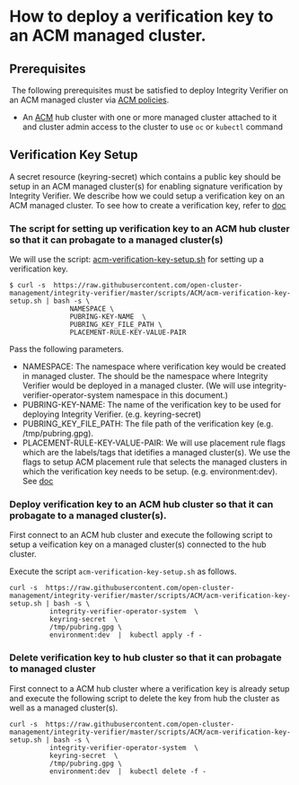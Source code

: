 # How to deploy a verification key to an ACM managed cluster.

## Prerequisites
​
The following prerequisites must be satisfied to deploy Integrity Verifier on an ACM managed cluster via [ACM policies](https://github.com/open-cluster-management/policy-collection).
- An [ACM]((https://www.redhat.com/en/technologies/management/advanced-cluster-management)) hub cluster with one or more managed cluster attached to it and cluster admin access to the cluster to use `oc` or `kubectl` command

## Verification Key Setup
A secret resource (keyring-secret) which contains a public key should be setup in an ACM managed cluster(s) for enabling signature verification by Integrity Verifier. We describe how we could setup a verification key on an ACM managed cluster.
To see how to create a verification key,  refer to [doc](../README_VERIFICATION_KEY_SETUP.md)


### The script for setting up verification key to an ACM hub cluster so that it can probagate to a managed cluster(s)

We will use the script: [acm-verification-key-setup.sh](https://github.com/IBM/integrity-enforcer/blob/master/scripts/acm-verification-key-setup.sh) for setting up a verification key.

```
$ curl -s  https://raw.githubusercontent.com/open-cluster-management/integrity-verifier/master/scripts/ACM/acm-verification-key-setup.sh | bash -s \
               NAMESPACE \
               PUBRING-KEY-NAME  \
               PUBRING_KEY_FILE_PATH \
               PLACEMENT-RULE-KEY-VALUE-PAIR
```

Pass the following parameters.

- NAMESPACE:  The namespace where verification key would be created in managed cluster. The should be the namespace where Integrity Verifier would be deployed in a managed cluster. (We will use integrity-verifier-operator-system namespace in this document.)
- PUBRING-KEY-NAME:  The name of the verification key to be used for deploying Integrity Verifier. (e.g. keyring-secret)
- PUBRING_KEY_FILE_PATH: The file path of the verification key (e.g. /tmp/pubring.gpg).
- PLACEMENT-RULE-KEY-VALUE-PAIR:  We will use placement rule flags which are the labels/tags that idetifies a managed cluster(s). We use the flags to setup ACM placement rule that selects the managed clusters in which the verification key needs to be setup. (e.g. environment:dev).  See [doc](https://github.com/open-cluster-management/policy-collection)

### Deploy verification key to an ACM hub cluster so that it can probagate to a managed cluster(s).

First connect to an ACM hub cluster and execute the following script to setup a veification key on a managed cluster(s) connected to the hub cluster.

Execute the script `acm-verification-key-setup.sh` as follows.

```
curl -s  https://raw.githubusercontent.com/open-cluster-management/integrity-verifier/master/scripts/ACM/acm-verification-key-setup.sh | bash -s \
          integrity-verifier-operator-system  \
          keyring-secret  \
          /tmp/pubring.gpg \
          environment:dev  |  kubectl apply -f -
```


### Delete verification key to hub cluster so that it can probagate to managed cluster

First connect to a ACM hub cluster where a verification key is already setup and execute the following script to delete the key from hub the cluster as well as a managed cluster(s).

```
curl -s  https://raw.githubusercontent.com/open-cluster-management/integrity-verifier/master/scripts/ACM/acm-verification-key-setup.sh | bash -s \
          integrity-verifier-operator-system  \
          keyring-secret  \
          /tmp/pubring.gpg \
          environment:dev  |  kubectl delete -f -
```

